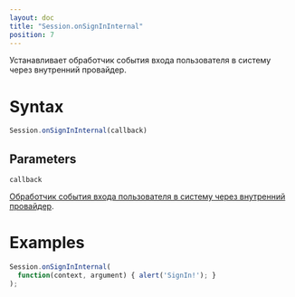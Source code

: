 ```yaml
---
layout: doc
title: "Session.onSignInInternal"
position: 7
---
```


Устанавливает обработчик события входа пользователя в систему через внутренний провайдер.

# Syntax

```js
Session.onSignInInternal(callback)
```

## Parameters

`callback`

[Обработчик события входа пользователя в систему через внутренний провайдер](../../Script/).

# Examples

```js
Session.onSignInInternal(
  function(context, argument) { alert('SignIn!'); }
);
```
